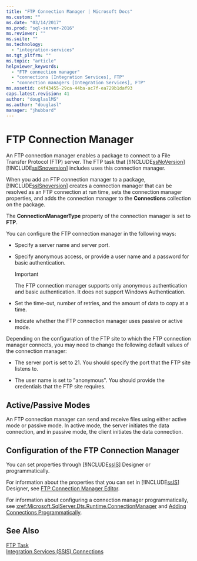 ```yaml
---
title: "FTP Connection Manager | Microsoft Docs"
ms.custom: ""
ms.date: "03/14/2017"
ms.prod: "sql-server-2016"
ms.reviewer: ""
ms.suite: ""
ms.technology: 
  - "integration-services"
ms.tgt_pltfrm: ""
ms.topic: "article"
helpviewer_keywords: 
  - "FTP connection manager"
  - "connections [Integration Services], FTP"
  - "connection managers [Integration Services], FTP"
ms.assetid: c4f43455-29ca-44ba-ac7f-ea729b1daf93
caps.latest.revision: 41
author: "douglaslMS"
ms.author: "douglasl"
manager: "jhubbard"
---
```

# FTP Connection Manager
  An FTP connection manager enables a package to connect to a File Transfer Protocol (FTP) server. The FTP task that [!INCLUDE[ssNoVersion](../../includes/ssnoversion-md.md)] [!INCLUDE[ssISnoversion](../../includes/ssisnoversion-md.md)] includes uses this connection manager.  
  
 When you add an FTP connection manager to a package, [!INCLUDE[ssISnoversion](../../includes/ssisnoversion-md.md)] creates a connection manager that can be resolved as an FTP connection at run time, sets the connection manager properties, and adds the connection manager to the **Connections** collection on the package.  
  
 The **ConnectionManagerType** property of the connection manager is set to **FTP**.  
  
 You can configure the FTP connection manager in the following ways:  
  
-   Specify a server name and server port.  
  
-   Specify anonymous access, or provide a user name and a password for basic authentication.  
  
    > [!IMPORTANT]  
    >  The FTP connection manager supports only anonymous authentication and basic authentication. It does not support Windows Authentication.  
  
-   Set the time-out, number of retries, and the amount of data to copy at a time.  
  
-   Indicate whether the FTP connection manager uses passive or active mode.  
  
 Depending on the configuration of the FTP site to which the FTP connection manager connects, you may need to change the following default values of the connection manager:  
  
-   The server port is set to 21. You should specify the port that the FTP site listens to.  
  
-   The user name is set to "anonymous". You should provide the credentials that the FTP site requires.  
  
## Active/Passive Modes  
 An FTP connection manager can send and receive files using either active mode or passive mode. In active mode, the server initiates the data connection, and in passive mode, the client initiates the data connection.  
  
## Configuration of the FTP Connection Manager  
 You can set properties through [!INCLUDE[ssIS](../../includes/ssis-md.md)] Designer or programmatically.  
  
 For information about the properties that you can set in [!INCLUDE[ssIS](../../includes/ssis-md.md)] Designer, see [FTP Connection Manager Editor](../../integration-services/connection-manager/ftp-connection-manager-editor.md).  
  
 For information about configuring a connection manager programmatically, see <xref:Microsoft.SqlServer.Dts.Runtime.ConnectionManager> and [Adding Connections Programmatically](../../integration-services/building-packages-programmatically/adding-connections-programmatically.md).  
  
## See Also  
 [FTP Task](../../integration-services/control-flow/ftp-task.md)   
 [Integration Services &#40;SSIS&#41; Connections](../../integration-services/connection-manager/integration-services-ssis-connections.md)  
  
  